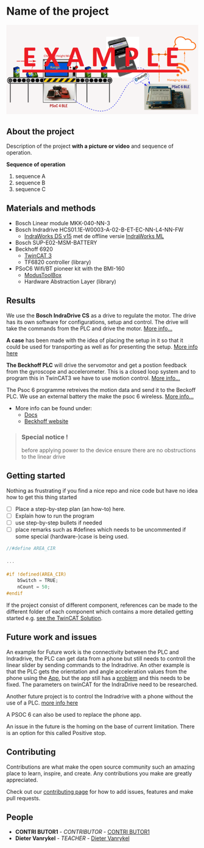 # Name of the project

![Overview](./resources/Overview.png)

## About the project

Description of the project **with a picture or video** and sequence of operation.

**Sequence of operation**

1. sequence A
1. sequence B
1. sequence C



## Materials and methods

- Bosch Linear module MKK-040-NN-3
- Bosch Indradrive HCS01.1E-W0003-A-02-B-ET-EC-NN-L4-NN-FW
  - [IndraWorks DS v15](https://www.boschrexroth.com/en/xc/products/product-groups/electric-drives-and-controls/engineering/software-tools/indraworks-engineering) met de offline versie [IndraWorks ML](https://www.boschrexroth.com/en/xc/myrexroth/document-library?p_p_id=20&p_p_lifecycle=0&p_p_state=normal&p_p_mode=view&p_p_col_id=column-1&p_p_col_count=1&_20_struts_action=%2Fdocument_library%2Fview_file_entry&_20_redirect=https%3A%2F%2Fwww.boschrexroth.com%2Fen%2Fweb%2Fxc%2Fmyrexroth%2Fdocument-library%3Fp_p_id%3D20%26p_p_lifecycle%3D0%26p_p_state%3Dnormal%26p_p_mode%3Dview%26p_p_col_id%3Dcolumn-1%26p_p_col_count%3D1%26_20_struts_action%3D%252Fdocument_library%252Fview%26_20_folderId%3D6880008&_20_fileEntryId=6887991&_20_displayed_description=Engineering+software%3B%0AType+code%3A+SWA-IWORKS-ML*-13VRS-D0-DVD**%3B%0ASelf+extracting+installation+program%3B%0AFull+installation+incl.+online+help%3B%0AInstallation+is+subject+to+license+conditions+and+requires+an+activation+key%0A%28alternative+30+day+test+license%29%3B%0A%0ASupported+installation+variants%3A%0AEngineering+MLC+%2F+%0AEngineering+ILC+%2F+%0AOperation+ILC%2C+MLC+%2F+%0ACommunication+ILC%2C+MLC+%2F+%0AWinStudio+Runtime+%2F+%0AMLD+Engineering+%2B+Technology+Functions+%2F+%0ATeamserver+ILC%2C+MLC)
- Bosch SUP-E02-MSM-BATTERY
- Beckhoff 6920
  - [TwinCAT 3](https://www.beckhoff.com/en-us/products/automation/twincat/te1xxx-twincat-3-engineering/te1000.html)
  - TF6820 controller (library)
- PSoC6 Wifi/BT pioneer kit with the BMI-160
  - [ModusToolBox](https://www.cypress.com/products/modustoolbox)
  - Hardware Abstraction Layer (library)



## Results

We use the **Bosch IndraDrive CS** as a drive to regulate the motor. The drive has its own software for configurations, setup and control. The drive will take the commands from the PLC and drive the motor. [More info...](SolutionBosch)

**A case** has been made with the idea of placing the setup in it so that it could be used for transporting as well as for presenting the setup. [More info here](SolutionCase)

**The Beckhoff PLC** will drive the servomotor and get a postion feedback from the gyroscope and accelerometer. This is a closed loop system and to program this in TwinCAT3 we have to use motion control. [More info...](SolutionTwincat)

The Psoc 6 programme retreives the motion data and send it to the Beckoff PLC. We use an external battery the make the psoc 6 wireless. [More info...](SolutionMCU)

- More info can be found under:
  - [Docs](./docs)
  - [Beckhoff website](www.beckhoff.com)



> ### Special notice !
> before applying power to the device ensure there are no obstructions to the linear drive

## Getting started

Nothing as frustrating if you find a nice repo and nice code but have no idea how to get this thing started

- [ ] Place a step-by-step plan (an how-to) here. 
- [ ] Explain how to run the program
- [ ] use step-by-step bullets if needed
- [ ] place remarks such as #defines which needs to be uncommented if some special (hardware-)case is being used.

```c
//#define AREA_CIR

...
    
#if !defined(AREA_CIR)
    bSwitch = TRUE;
	nCount = 50;
#endif
````

If the project consist of different component, references can be made to the different folder of each component which contains a more detailed getting started e.g. [see the TwinCAT Solution](./TwinCAT).



## Future work and issues

An example for Future work is the connectivity between the PLC and Indradrive, the PLC can get data from a phone but still needs to controll the linear slider by sending commands to the Indradrive. An other example is that the PLC gets the orientation and angle acceleration values from the phone using the [App](https://github.com/PXLDigital/2EAI-POZ-PEN-2122-Pendulum/tree/main/SolutionBosch/APP), but the app still has a [problem](https://github.com/PXLDigital/2EAI-POZ-PEN-2122-Pendulum/tree/main/SolutionBosch/APP#polariteit-angle-probleem) and this needs to be fixed. The parameters on twinCAT for the IndraDrive need to be researched.  

Another future project is to control the Indradrive with a phone without the use of a PLC. [more info here](https://github.com/PXLDigital/2EAI-POZ-PEN-2122-Pendulum/blob/main/SolutionBosch/PhoneNoPLC.md)

A PSOC 6 can also be used to replace the phone app.

An issue in the future is the homing on the base of current limitation. There is an option for this called Positive stop.



## Contributing

Contributions are what make the open source community such an amazing place to learn, inspire, and create. Any contributions you make are greatly appreciated. 

Check out our [contributing page](.github/contributing.md) for how to add issues, features and make pull requests.

## People

- **CONTRI BUTOR1** - _CONTRIBUTOR_ - [CONTRI BUTOR1](https://github.com/CONTRIBUTOR1)
- **Dieter Vanrykel** - _TEACHER_ - [Dieter Vanrykel](https://github.com/Vanrykel)
